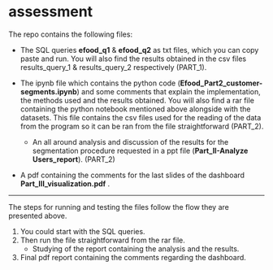 # assessment

The repo contains the following files:
* The SQL queries  __efood_q1__ & __efood_q2__  as txt files, which you can copy paste and run. You will also find the results obtained in the csv files results_query_1 & results_query_2 respectively (PART_1).

* The ipynb file which contains the python code  (__Efood_Part2_customer-segments.ipynb__)  and some comments that explain the implementation, the methods used and the results obtained. You will also find a rar file containing the python notebook mentioned above alongside with the datasets. This file contains the csv files used for the reading of the data from the program so it can be ran from the file straightforward (PART_2).
  * An all around analysis and discussion of the results for the segmentation procedure requested in a ppt file  (__Part_II-Analyze Users_report__). (PART_2)
  
* A pdf containing the comments for the last slides of the dashboard  __Part_III_visualization.pdf__ .

---------------------------------------------------------------------------------------------------------------------------------------------------------------

The steps for running and testing the files follow the flow they are presented above. 
1) You could start with the SQL queries.
2) Then run the file straightforward from the rar file.
    * Studying of the report containing the analysis and the results.
3) Final pdf report containing the comments regarding the dashboard.
